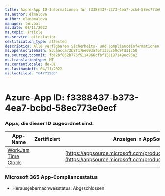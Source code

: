 ```yaml
---
title: Azure-App ID-Informationen für f3388437-b373-4ea7-bcbd-58ec773e0ecf
ms.author: elmalova
author: elenamalova
manager: tonybal
ms.date: 04/11/2022
ms.topic: article
ms.service: attestation
certification_type: attested
description: Alle verfügbaren Sicherheits- und Complianceinformationen für f3388437-b373-4ea7-bcbd-58ec773e0ecf.
ms.openlocfilehash: 833aacca72b8f176e093af6f1357260c9fd11c50
ms.sourcegitcommit: fb02bf852b775f9114966cfbf158197149ec95a2
ms.translationtype: MT
ms.contentlocale: de-DE
ms.lasthandoff: 04/11/2022
ms.locfileid: "64771933"
---
```

# <a name="azure-app-id-f3388437-b373-4ea7-bcbd-58ec773e0ecf"></a>Azure-App ID: f3388437-b373-4ea7-bcbd-58ec773e0ecf


### <a name="apps-associated-with-this-id"></a>Apps, die dieser ID zugeordnet sind:
| **App-Name** | **Zertifiziert** | **Anzeigen in AppSource** |
|--------------|---------------|-----------------------|
| [WorkJam Time Clock](../forward/WA200003620.md) |  | [https://appsource.microsoft.com/product/office/WA200003620](https://appsource.microsoft.com/product/office/WA200003620) |

### <a name="microsoft-365-app-compliance-status"></a>Microsoft 365 App-Compliancestatus
- Herausgebernachweisstatus: Abgeschlossen

